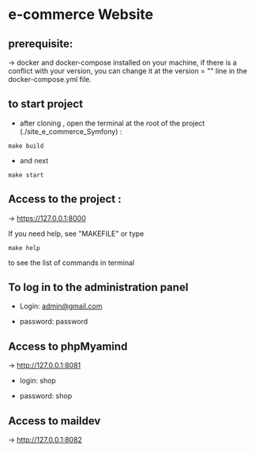 #  e-commerce Website


## prerequisite: 

-> docker and docker-compose installed on your machine, if there is a conflict with your version, you can change it at the version = "" line in the docker-compose.yml file. 

## to start  project 

* after cloning , open the terminal at the root of the project (./site_e_commerce_Symfony) : 

``` 
make build
``` 
* and next 

``` 
make start
``` 
## Access to the project : 

-> https://127.0.0.1:8000

If you need help, see "MAKEFILE" or type

``` 
make help
``` 
to see the list of commands in terminal 


## To log in to the administration panel

* Login: admin@gmail.com 

* password: password


## Access to phpMyamind

->  http://127.0.0.1:8081

* login: shop

* password: shop 

## Access to maildev 

-> http://127.0.0.1:8082
